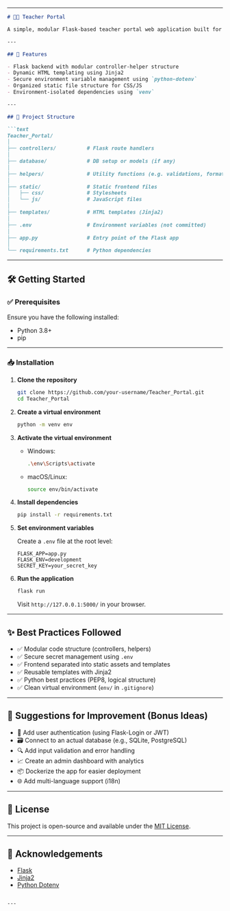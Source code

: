 
---

````markdown
# 🧑‍🏫 Teacher Portal

A simple, modular Flask-based teacher portal web application built for managing and displaying data through a clean frontend and secure backend.

---

## 🚀 Features

- Flask backend with modular controller-helper structure
- Dynamic HTML templating using Jinja2
- Secure environment variable management using `python-dotenv`
- Organized static file structure for CSS/JS
- Environment-isolated dependencies using `venv`

---

## 📁 Project Structure

```text
Teacher_Portal/
│
├── controllers/          # Flask route handlers
│
├── database/             # DB setup or models (if any)
│
├── helpers/              # Utility functions (e.g. validations, formatting)
│
├── static/               # Static frontend files
│   ├── css/              # Stylesheets
│   └── js/               # JavaScript files
│
├── templates/            # HTML templates (Jinja2)
│
├── .env                  # Environment variables (not committed)
│
├── app.py                # Entry point of the Flask app
│
└── requirements.txt      # Python dependencies
````

---

## 🛠️ Getting Started

### ✅ Prerequisites

Ensure you have the following installed:

* Python 3.8+
* pip

---

### 📥 Installation

1. **Clone the repository**

   ```bash
   git clone https://github.com/your-username/Teacher_Portal.git
   cd Teacher_Portal
   ```

2. **Create a virtual environment**

   ```bash
   python -m venv env
   ```

3. **Activate the virtual environment**

   * Windows:

     ```bash
     .\env\Scripts\activate
     ```
   * macOS/Linux:

     ```bash
     source env/bin/activate
     ```

4. **Install dependencies**

   ```bash
   pip install -r requirements.txt
   ```

5. **Set environment variables**

   Create a `.env` file at the root level:

   ```env
   FLASK_APP=app.py
   FLASK_ENV=development
   SECRET_KEY=your_secret_key
   ```

6. **Run the application**

   ```bash
   flask run
   ```

   Visit `http://127.0.0.1:5000/` in your browser.

---

## ✨ Best Practices Followed

* ✅ Modular code structure (controllers, helpers)
* ✅ Secure secret management using `.env`
* ✅ Frontend separated into static assets and templates
* ✅ Reusable templates with Jinja2
* ✅ Python best practices (PEP8, logical structure)
* ✅ Clean virtual environment (`env/` in `.gitignore`)

---

## 🧠 Suggestions for Improvement (Bonus Ideas)

* 🔐 Add user authentication (using Flask-Login or JWT)
* 🗃️ Connect to an actual database (e.g., SQLite, PostgreSQL)
* 🔍 Add input validation and error handling
* 📈 Create an admin dashboard with analytics
* 📦 Dockerize the app for easier deployment
* 🌐 Add multi-language support (i18n)

---

## 🧾 License

This project is open-source and available under the [MIT License](LICENSE).

---

## 🙌 Acknowledgements

* [Flask](https://flask.palletsprojects.com/)
* [Jinja2](https://jinja.palletsprojects.com/)
* [Python Dotenv](https://pypi.org/project/python-dotenv/)

```

---




